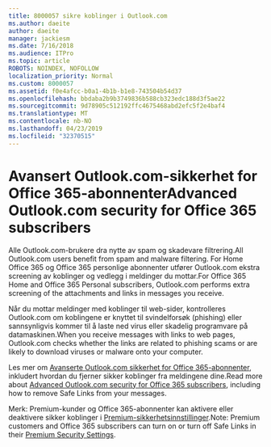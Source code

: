 ```yaml
---
title: 8000057 sikre koblinger i Outlook.com
ms.author: daeite
author: daeite
manager: jackiesm
ms.date: 7/16/2018
ms.audience: ITPro
ms.topic: article
ROBOTS: NOINDEX, NOFOLLOW
localization_priority: Normal
ms.custom: 8000057
ms.assetid: f0e4afcc-b0a1-4b1b-b1e8-743504b54d37
ms.openlocfilehash: bbdaba2b9b3749836b588cb323edc188d3f5ae22
ms.sourcegitcommit: 9d78905c512192ffc4675468abd2efc5f2e4baf4
ms.translationtype: MT
ms.contentlocale: nb-NO
ms.lasthandoff: 04/23/2019
ms.locfileid: "32370515"
---
```

# <a name="advanced-outlookcom-security-for-office-365-subscribers"></a><span data-ttu-id="93da4-102">Avansert Outlook.com-sikkerhet for Office 365-abonnenter</span><span class="sxs-lookup"><span data-stu-id="93da4-102">Advanced Outlook.com security for Office 365 subscribers</span></span>

<span data-ttu-id="93da4-103">Alle Outlook.com-brukere dra nytte av spam og skadevare filtrering.</span><span class="sxs-lookup"><span data-stu-id="93da4-103">All Outlook.com users benefit from spam and malware filtering.</span></span> <span data-ttu-id="93da4-104">For Home Office 365 og Office 365 personlige abonnenter utfører Outlook.com ekstra screening av koblinger og vedlegg i meldinger du mottar.</span><span class="sxs-lookup"><span data-stu-id="93da4-104">For Office 365 Home and Office 365 Personal subscribers, Outlook.com performs extra screening of the attachments and links in messages you receive.</span></span>
  
<span data-ttu-id="93da4-105">Når du mottar meldinger med koblinger til web-sider, kontrolleres Outlook.com om koblingene er knyttet til svindelforsøk (phishing) eller sannsynligvis kommer til å laste ned virus eller skadelig programvare på datamaskinen.</span><span class="sxs-lookup"><span data-stu-id="93da4-105">When you receive messages with links to web pages, Outlook.com checks whether the links are related to phishing scams or are likely to download viruses or malware onto your computer.</span></span>
  
<span data-ttu-id="93da4-106">Les mer om [Avanserte Outlook.com sikkerhet for Office 365-abonnenter](https://go.microsoft.com/fwlink/p/?linkid=2006140), inkludert hvordan du fjerner sikker koblinger fra meldingene dine.</span><span class="sxs-lookup"><span data-stu-id="93da4-106">Read more about [Advanced Outlook.com security for Office 365 subscribers](https://go.microsoft.com/fwlink/p/?linkid=2006140), including how to remove Safe Links from your messages.</span></span>
  
<span data-ttu-id="93da4-107">Merk: Premium-kunder og Office 365-abonnenter kan aktivere eller deaktivere sikker koblinger i [Premium-sikkerhetsinnstillinger](https://outlook.live.com/mail/options/premium/security).</span><span class="sxs-lookup"><span data-stu-id="93da4-107">Note: Premium customers and Office 365 subscribers can turn on or turn off Safe Links in their [Premium Security Settings](https://outlook.live.com/mail/options/premium/security).</span></span>